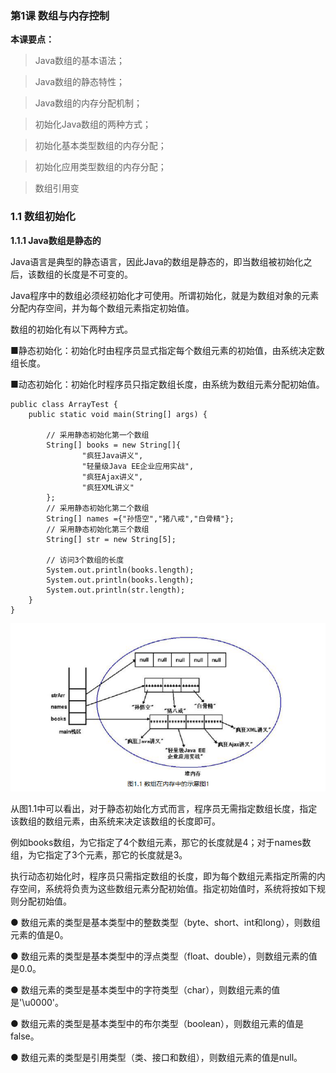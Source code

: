 ### 第1课 数组与内存控制

**本课要点：**

> Java数组的基本语法；

> Java数组的静态特性；

> Java数组的内存分配机制；

> 初始化Java数组的两种方式；

> 初始化基本类型数组的内存分配；

> 初始化应用类型数组的内存分配；

> 数组引用变

### 1.1 数组初始化

 **1.1.1 Java数组是静态的**

Java语言是典型的静态语言，因此Java的数组是静态的，即当数组被初始化之后，该数组的长度是不可变的。

Java程序中的数组必须经初始化才可使用。所谓初始化，就是为数组对象的元素分配内存空间，并为每个数组元素指定初始值。

数组的初始化有以下两种方式。

■静态初始化：初始化时由程序员显式指定每个数组元素的初始值，由系统决定数组长度。

■动态初始化：初始化时程序员只指定数组长度，由系统为数组元素分配初始值。

```
public class ArrayTest {
    public static void main(String[] args) {

        // 采用静态初始化第一个数组
        String[] books = new String[]{
                "疯狂Java讲义",
                "轻量级Java EE企业应用实战",
                "疯狂Ajax讲义",
                "疯狂XML讲义"
        };
        // 采用静态初始化第二个数组
        String[] names ={"孙悟空","猪八戒","白骨精"};
        // 采用静态初始化第三个数组
        String[] str = new String[5];

        // 访问3个数组的长度
        System.out.println(books.length);
        System.out.println(books.length);
        System.out.println(str.length);
    }
}

```

![1.1](/images/posts/article/20180415174030.png)

从图1.1中可以看出，对于静态初始化方式而言，程序员无需指定数组长度，指定该数组的数组元素，由系统来决定该数组的长度即可。

例如books数组，为它指定了4个数组元素，那它的长度就是4；对于names数组，为它指定了3个元素，那它的长度就是3。

执行动态初始化时，程序员只需指定数组的长度，即为每个数组元素指定所需的内存空间，系统将负责为这些数组元素分配初始值。指定初始值时，系统将按如下规则分配初始值。

● 数组元素的类型是基本类型中的整数类型（byte、short、int和long），则数组元素的值是0。

● 数组元素的类型是基本类型中的浮点类型（float、double），则数组元素的值是0.0。

● 数组元素的类型是基本类型中的字符类型（char），则数组元素的值是'\u0000'。

● 数组元素的类型是基本类型中的布尔类型（boolean），则数组元素的值是false。

● 数组元素的类型是引用类型（类、接口和数组），则数组元素的值是null。

